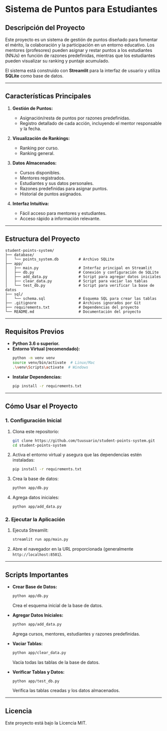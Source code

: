 # Sistema de Puntos para Estudiantes

## **Descripción del Proyecto**
Este proyecto es un sistema de gestión de puntos diseñado para fomentar el mérito, la colaboración y la participación en un entorno educativo. Los mentores (profesores) pueden asignar y restar puntos a los estudiantes (NNJs) en función de razones predefinidas, mientras que los estudiantes pueden visualizar su ranking y puntaje acumulado.

El sistema está construido con **Streamlit** para la interfaz de usuario y utiliza **SQLite** como base de datos.

---

## **Características Principales**
1. **Gestión de Puntos:**
   - Asignación/resta de puntos por razones predefinidas.
   - Registro detallado de cada acción, incluyendo el mentor responsable y la fecha.

2. **Visualización de Rankings:**
   - Ranking por curso.
   - Ranking general.

3. **Datos Almacenados:**
   - Cursos disponibles.
   - Mentores registrados.
   - Estudiantes y sus datos personales.
   - Razones predefinidas para asignar puntos.
   - Historial de puntos asignados.

4. **Interfaz Intuitiva:**
   - Fácil acceso para mentores y estudiantes.
   - Acceso rápido a información relevante.

---

## **Estructura del Proyecto**
```
student-points-system/
├── database/
│   └── points_system.db         # Archivo SQLite
├── app/
│   ├── main.py                  # Interfaz principal en Streamlit
│   ├── db.py                    # Conexión y configuración de SQLite
│   ├── add_data.py              # Script para agregar datos iniciales
│   ├── clear_data.py            # Script para vaciar las tablas
│   └── test_db.py               # Script para verificar la base de datos
├── sql/
│   └── schema.sql               # Esquema SQL para crear las tablas
├── .gitignore                   # Archivos ignorados por Git
├── requirements.txt             # Dependencias del proyecto
└── README.md                    # Documentación del proyecto
```

---

## **Requisitos Previos**
- **Python 3.6 o superior.**
- **Entorno Virtual (recomendado):**
  ```bash
  python -m venv venv
  source venv/bin/activate  # Linux/Mac
  .\venv\Scripts\activate  # Windows
  ```
- **Instalar Dependencias:**
  ```bash
  pip install -r requirements.txt
  ```

---

## **Cómo Usar el Proyecto**

### **1. Configuración Inicial**
1. Clona este repositorio:
   ```bash
   git clone https://github.com/tuusuario/student-points-system.git
   cd student-points-system
   ```
2. Activa el entorno virtual y asegura que las dependencias estén instaladas:
   ```bash
   pip install -r requirements.txt
   ```
3. Crea la base de datos:
   ```bash
   python app/db.py
   ```
4. Agrega datos iniciales:
   ```bash
   python app/add_data.py
   ```

### **2. Ejecutar la Aplicación**
1. Ejecuta Streamlit:
   ```bash
   streamlit run app/main.py
   ```
2. Abre el navegador en la URL proporcionada (generalmente `http://localhost:8501`).

---

## **Scripts Importantes**
- **Crear Base de Datos:**
  ```bash
  python app/db.py
  ```
  Crea el esquema inicial de la base de datos.

- **Agregar Datos Iniciales:**
  ```bash
  python app/add_data.py
  ```
  Agrega cursos, mentores, estudiantes y razones predefinidas.

- **Vaciar Tablas:**
  ```bash
  python app/clear_data.py
  ```
  Vacía todas las tablas de la base de datos.

- **Verificar Tablas y Datos:**
  ```bash
  python app/test_db.py
  ```
  Verifica las tablas creadas y los datos almacenados.

---

## **Licencia**
Este proyecto está bajo la Licencia MIT.

